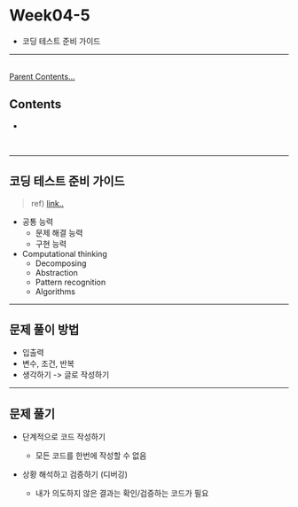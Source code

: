 # Week04-5
-   코딩 테스트 준비 가이드

<link rel="stylesheet" href="../../css/my_style.css">

-----

<br>[Parent Contents...](../../../README.md/#til-today-i-learned)

## Contents
- []()

<br>

-----

## 코딩 테스트 준비 가이드
>   ref) [link..](https://www.notion.so/hg-edu/9dcec42c6e934940968d53e51488e38a)
-   공통 능력
    +   문제 해결 능력
    +   구현 능력
-   Computational thinking
    +   Decomposing
    +   Abstraction
    +   Pattern recognition
    +   Algorithms

-----

## 문제 풀이 방법
-   입출력
-   변수, 조건, 반복
-   생각하기 -> 글로 작성하기

-----

## 문제 풀기
-   단계적으로 코드 작성하기
    +   <span>모든 코드를 한번에 작성할 수 없음

-   상황 해석하고 검증하기 (디버깅)
    +   <span>내가 의도하지 않은 결과는 확인/검증하는 코드가 필요